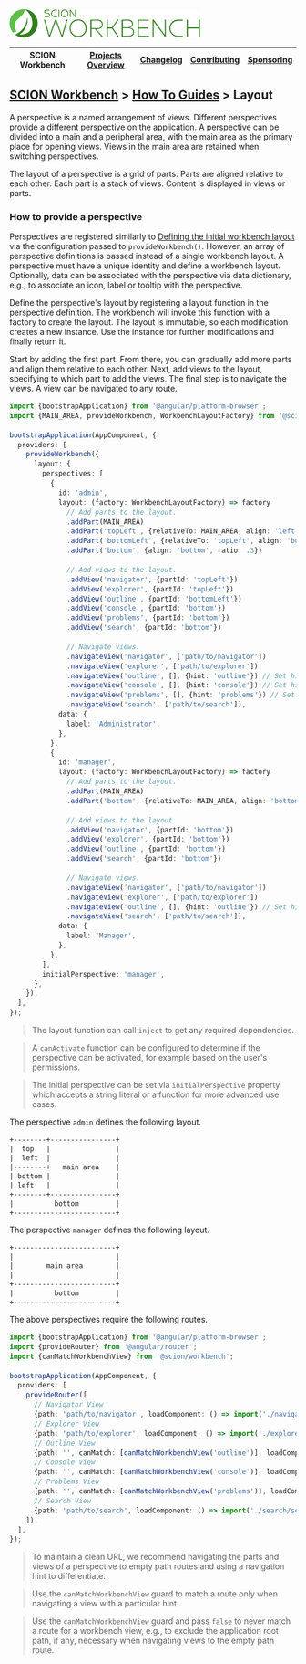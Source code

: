 <a href="/README.md"><img src="/resources/branding/scion-workbench-banner.svg" height="50" alt="SCION Workbench"></a>

| SCION Workbench | [Projects Overview][menu-projects-overview] | [Changelog][menu-changelog] | [Contributing][menu-contributing] | [Sponsoring][menu-sponsoring] |  
| --- | --- | --- | --- | --- |

## [SCION Workbench][menu-home] > [How To Guides][menu-how-to] > Layout

A perspective is a named arrangement of views. Different perspectives provide a different perspective on the application. A perspective can be divided into a main and a peripheral area, with the main area as the primary place for opening views. Views in the main area are retained when switching perspectives.

The layout of a perspective is a grid of parts. Parts are aligned relative to each other. Each part is a stack of views. Content is displayed in views or parts.

### How to provide a perspective

Perspectives are registered similarly to [Defining the initial workbench layout][link-how-to-define-initial-workbench-layout] via the configuration passed to `provideWorkbench()`. However, an array of perspective definitions is passed instead of a single workbench layout. A perspective must have a unique identity and define a workbench layout. Optionally, data can be associated with the perspective via data dictionary, e.g., to associate an icon, label or tooltip with the perspective.

Define the perspective's layout by registering a layout function in the perspective definition. The workbench will invoke this function with a factory to create the layout. The layout is immutable, so each modification creates a new instance. Use the instance for further modifications and finally return it.

Start by adding the first part. From there, you can gradually add more parts and align them relative to each other. Next, add views to the layout, specifying to which part to add the views. The final step is to navigate the views. A view can be navigated to any route.

```ts
import {bootstrapApplication} from '@angular/platform-browser';
import {MAIN_AREA, provideWorkbench, WorkbenchLayoutFactory} from '@scion/workbench';

bootstrapApplication(AppComponent, {
  providers: [
    provideWorkbench({
      layout: {
        perspectives: [
          {
            id: 'admin',
            layout: (factory: WorkbenchLayoutFactory) => factory
              // Add parts to the layout.
              .addPart(MAIN_AREA)
              .addPart('topLeft', {relativeTo: MAIN_AREA, align: 'left', ratio: .25})
              .addPart('bottomLeft', {relativeTo: 'topLeft', align: 'bottom', ratio: .5})
              .addPart('bottom', {align: 'bottom', ratio: .3})

              // Add views to the layout.
              .addView('navigator', {partId: 'topLeft'})
              .addView('explorer', {partId: 'topLeft'})
              .addView('outline', {partId: 'bottomLeft'})
              .addView('console', {partId: 'bottom'})
              .addView('problems', {partId: 'bottom'})
              .addView('search', {partId: 'bottom'})

              // Navigate views.
              .navigateView('navigator', ['path/to/navigator'])
              .navigateView('explorer', ['path/to/explorer'])
              .navigateView('outline', [], {hint: 'outline'}) // Set hint to differentiate between routes with an empty path.
              .navigateView('console', [], {hint: 'console'}) // Set hint to differentiate between routes with an empty path.
              .navigateView('problems', [], {hint: 'problems'}) // Set hint to differentiate between routes with an empty path.
              .navigateView('search', ['path/to/search']),
            data: {
              label: 'Administrator',
            },
          },
          {
            id: 'manager',
            layout: (factory: WorkbenchLayoutFactory) => factory
              // Add parts to the layout.
              .addPart(MAIN_AREA)
              .addPart('bottom', {relativeTo: MAIN_AREA, align: 'bottom', ratio: .3})

              // Add views to the layout.  
              .addView('navigator', {partId: 'bottom'})
              .addView('explorer', {partId: 'bottom'})
              .addView('outline', {partId: 'bottom'})
              .addView('search', {partId: 'bottom'})

              // Navigate views.
              .navigateView('navigator', ['path/to/navigator'])
              .navigateView('explorer', ['path/to/explorer'])
              .navigateView('outline', [], {hint: 'outline'}) // Set hint to differentiate between routes with an empty path.
              .navigateView('search', ['path/to/search']),
            data: {
              label: 'Manager',
            },
          },
        ],
        initialPerspective: 'manager',
      },
    }),
  ],
});
```

> The layout function can call `inject` to get any required dependencies.

> A `canActivate` function can be configured to determine if the perspective can be activated, for example based on the user's permissions.

> The initial perspective can be set via `initialPerspective` property which accepts a string literal or a function for more advanced use cases.

The perspective `admin` defines the following layout.

```plain
+--------+----------------+
|  top   |                |
|  left  |                |
|--------+   main area    |
| bottom |                |
| left   |                |
+--------+----------------+
|          bottom         |
+-------------------------+
```

The perspective `manager` defines the following layout.

```plain
+-------------------------+
|                         |
|        main area        |
|                         |
+-------------------------+
|          bottom         |
+-------------------------+
```

The above perspectives require the following routes.
 
```ts
import {bootstrapApplication} from '@angular/platform-browser';
import {provideRouter} from '@angular/router';
import {canMatchWorkbenchView} from '@scion/workbench';

bootstrapApplication(AppComponent, {
  providers: [
    provideRouter([
      // Navigator View
      {path: 'path/to/navigator', loadComponent: () => import('./navigator/navigator.component')},
      // Explorer View
      {path: 'path/to/explorer', loadComponent: () => import('./explorer/explorer.component')},
      // Outline View
      {path: '', canMatch: [canMatchWorkbenchView('outline')], loadComponent: () => import('./outline/outline.component')},
      // Console View
      {path: '', canMatch: [canMatchWorkbenchView('console')], loadComponent: () => import('./console/console.component')},
      // Problems View
      {path: '', canMatch: [canMatchWorkbenchView('problems')], loadComponent: () => import('./problems/problems.component')},
      // Search View
      {path: 'path/to/search', loadComponent: () => import('./search/search.component')},
    ]),
  ],
});
```

> To maintain a clean URL, we recommend navigating the parts and views of a perspective to empty path routes and using a navigation hint to differentiate.

> Use the `canMatchWorkbenchView` guard to match a route only when navigating a view with a particular hint.

> Use the `canMatchWorkbenchView` guard and pass `false` to never match a route for a workbench view, e.g., to exclude the application root path, if any, necessary when navigating views to the empty path route.

[link-how-to-define-initial-workbench-layout]: /docs/site/howto/how-to-define-initial-layout.md

[menu-how-to]: /docs/site/howto/how-to.md

[menu-home]: /README.md
[menu-projects-overview]: /docs/site/projects-overview.md
[menu-changelog]: /docs/site/changelog.md
[menu-contributing]: /CONTRIBUTING.md
[menu-sponsoring]: /docs/site/sponsoring.md
